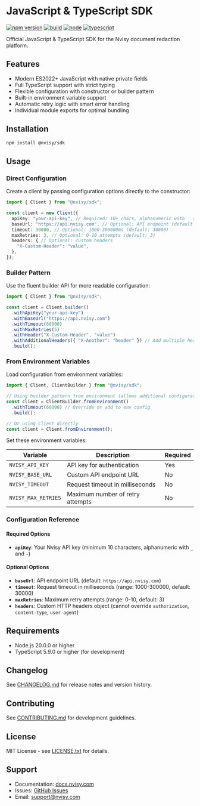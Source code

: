 # JavaScript & TypeScript SDK

[![npm version](https://img.shields.io/npm/v/@nvisy/sdk?color=000000&style=flat-square)](https://www.npmjs.com/package/@nvisy/sdk)
[![build](https://img.shields.io/github/actions/workflow/status/nvisycom/sdk/build.yml?branch=main&color=000000&style=flat-square)](https://github.com/nvisycom/sdk/actions/workflows/build.yml)
[![node](https://img.shields.io/badge/node-%3E%3D20.0.0-000000?style=flat-square&logo=node.js&logoColor=white)](https://nodejs.org/)
[![typescript](https://img.shields.io/badge/TypeScript-5.9+-000000?style=flat-square&logo=typescript&logoColor=white)](https://www.typescriptlang.org/)

Official JavaScript & TypeScript SDK for the Nvisy document redaction platform.

## Features

- Modern ES2022+ JavaScript with native private fields
- Full TypeScript support with strict typing
- Flexible configuration with constructor or builder pattern
- Built-in environment variable support
- Automatic retry logic with smart error handling
- Individual module exports for optimal bundling

## Installation

```bash
npm install @nvisy/sdk
```

## Usage

### Direct Configuration

Create a client by passing configuration options directly to the constructor:

```typescript
import { Client } from "@nvisy/sdk";

const client = new Client({
  apiKey: "your-api-key", // Required: 10+ chars, alphanumeric with _ and -
  baseUrl: "https://api.nvisy.com", // Optional: API endpoint (default shown)
  timeout: 30000, // Optional: 1000-300000ms (default: 30000)
  maxRetries: 3, // Optional: 0-10 attempts (default: 3)
  headers: { // Optional: custom headers
    "X-Custom-Header": "value",
  },
});
```

### Builder Pattern

Use the fluent builder API for more readable configuration:

```typescript
import { Client } from "@nvisy/sdk";

const client = Client.builder()
  .withApiKey("your-api-key")
  .withBaseUrl("https://api.nvisy.com")
  .withTimeout(60000)
  .withMaxRetries(5)
  .withHeader("X-Custom-Header", "value")
  .withAdditionalHeaders({ "X-Another": "header" }) // Add multiple headers
  .build();
```

### From Environment Variables

Load configuration from environment variables:

```typescript
import { Client, ClientBuilder } from "@nvisy/sdk";

// Using builder pattern from environment (allows additional configuration)
const client = ClientBuilder.fromEnvironment()
  .withTimeout(60000) // Override or add to env config
  .build();

// Or using Client directly
const client = Client.fromEnvironment();
```

Set these environment variables:

| Variable            | Description                      | Required |
| ------------------- | -------------------------------- | -------- |
| `NVISY_API_KEY`     | API key for authentication       | Yes      |
| `NVISY_BASE_URL`    | Custom API endpoint URL          | No       |
| `NVISY_TIMEOUT`     | Request timeout in milliseconds  | No       |
| `NVISY_MAX_RETRIES` | Maximum number of retry attempts | No       |

### Configuration Reference

#### Required Options

- **`apiKey`**: Your Nvisy API key (minimum 10 characters, alphanumeric with `_`
  and `-`)

#### Optional Options

- **`baseUrl`**: API endpoint URL (default: `https://api.nvisy.com`)
- **`timeout`**: Request timeout in milliseconds (range: 1000-300000,
  default: 30000)
- **`maxRetries`**: Maximum retry attempts (range: 0-10, default: 3)
- **`headers`**: Custom HTTP headers object (cannot override `authorization`,
  `content-type`, `user-agent`)

## Requirements

- Node.js 20.0.0 or higher
- TypeScript 5.9.0 or higher (for development)

## Changelog

See [CHANGELOG.md](CHANGELOG.md) for release notes and version history.

## Contributing

See [CONTRIBUTING.md](CONTRIBUTING.md) for development guidelines.

## License

MIT License - see [LICENSE.txt](LICENSE.txt) for details.

## Support

- Documentation: [docs.nvisy.com](https://docs.nvisy.com)
- Issues: [GitHub Issues](https://github.com/nvisycom/sdk/issues)
- Email: [support@nvisy.com](mailto:support@nvisy.com)
